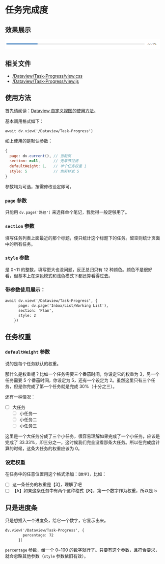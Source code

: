 # 任务完成度

## 效果展示

![](../images/Task-Progress.png)

## 相关文件

- [/Dataview/Task-Progress/view.css](../../Dataview/Task-Progress/view.css)
- [/Dataview/Task-Progress/view.js](../../Dataview/Task-Progress/view.js)

## 使用方法

首先请阅读：[Dataview 自定义视图的使用方法](../Usages/Dataview-Custom-View.md)。

基本调用格式如下：

```dataviewjs
await dv.view('/Dataview/Task-Progress')
```

如上使用的是默认参数：

```js
{
  page: dv.current(), // 当前页
  section: null,      // 无章节过滤
  defaultWeight: 1,   // 单个任务权重 1
  style: 5            // 色彩样式 5
}
```

参数均为可选，按需修改设定即可。

### `page` 参数

只能用 `dv.page('路径')` 来选择单个笔记，我觉得一般足够用了。

### `section` 参数

填写任务列表上面最近的那个标题，便只统计这个标题下的任务。留空则统计页面中的所有任务。

### `style` 参数

是 0~11 的整数，填写更大也没问题，反正总归只有 12 种颜色。颜色不是很好看，但基本上在深色模式和浅色模式下都还算看得过去。

### 带参数使用展示：

```dataviewjs
await dv.view('/Dataview/Task-Progress', {
      page: dv.page('Inbox/List/Working List'),
      section: 'Plan',
      style: 2
    })
```

## 任务权重

### `defaultWeight` 参数

说的是每个任务默认的权重。

那什么是权重呢？比如一个任务需要三个番茄时间，你设定它的权重为 3，另一个任务需要 5 个番茄时间，你设定为 5，还有一个设定为 2。虽然这里只有三个任务，但是你完成了第一个任务就是完成 30%（十分之三）。

还有一种情况：

- [ ] 大任务
  - [ ] 小任务一
  - [ ] 小任务二
  - [ ] 小任务三

这里是一个大任务分成了三个小任务，很容易理解如果完成了一个小任务，应该是完成了 33.33%，即三分之一，这时候我们完全没看那条大任务。所以在完成度计算的时候，这条大任务的权重应该为 0。

### 设定权重

在任务中的任意位置用这个格式添加：`【数字】`，比如：

- [ ] 这一条任务的权重是【3】，理解了吧
- [ ] 【5】如果这条任务中有两个这种格式【8】，第一个数字作为权重，所以是 5

## 只是进度条

只是想插入一个进度条，给它一个数字，它显示出来。

```dataviewjs
dv.view('/Dataview/Task-Progress', {
        percentage: 72
      })
```

`percentage` 参数，给一个 0~100 的数字就行了。只要有这个参数，且符合要求，就会忽略其他参数（`style` 参数依旧有效）。